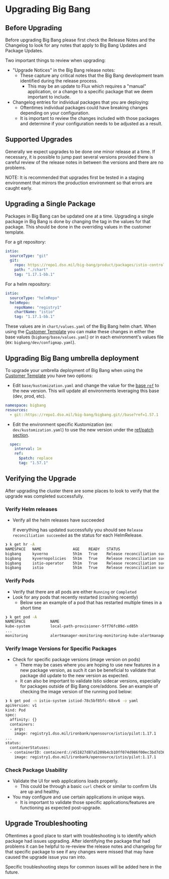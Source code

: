 # Upgrading Big Bang

## Before Upgrading
Before upgrading Big Bang please first check the Release Notes and the Changelog to look for any notes that apply to Big Bang Updates and Package Updates.

Two important things to review when upgrading:
- "Upgrade Notices" in the Big Bang release notes: 
  - These capture any critical notes that the Big Bang development team identified during the release process. 
    - This may be an update to Flux which requires a "manual" application, or a change to a specific package that we deem important to include.
- Changelog entries for individual packages that you are deploying: 
  - Oftentimes individual packages could have breaking changes depending on your configuration. 
  - It is important to review the changes included with those packages and determine if your configuration needs to be adjusted as a result.

## Supported Upgrades
Generally we expect upgrades to be done one minor release at a time.  If necessary, it is possible to jump past several versions provided there is careful review of the release notes in between the versions and there are no problems.

NOTE: It is recommended that upgrades first be tested in a staging environment that mirrors the production environment so that errors are caught early.

## Upgrading a Single Package
Packages in Big Bang can be updated one at a time.
Upgrading a single package in Big Bang is done by changing the tag in the values for that package.  This should be done in the overriding values in the customer template.

For a git repository:

```yaml
istio:
  sourceType: "git"
  git:
    repo: https://repo1.dso.mil/big-bang/product/packages/istio-controlplane.git
    path: "./chart"
    tag: "1.17.1-bb.1"

```

For a helm repository:

```yaml
istio:
  sourceType: "helmRepo"
  helmRepo:
    repoName: "registry1"
    chartName: "istio"
    tag: "1.17.1-bb.1"
```

These values are in `chart/values.yaml` of the Big Bang helm chart.
When using the [Customer Template](https://repo1.dso.mil/big-bang/customers/template) you can make these changes in either the base values (`bigbang/base/values.yaml`) or in each environment's values file (ex: `bigbang/dev/configmap.yaml`).

## Upgrading Big Bang umbrella deployment
To upgrade your umbrella deployment of Big Bang when using the [Customer Template](https://repo1.dso.mil/big-bang/customers/template) you have two options:
- Edit `base/kustomization.yaml` and change the value for the [base `ref`](https://repo1.dso.mil/big-bang/customers/template/-/blob/main/base/kustomization.yaml#L4) to the new version. This will update all environments leveraging this base (dev, prod, etc).
```yaml
namespace: bigbang
resources:
  - git::https://repo1.dso.mil/big-bang/bigbang.git//base?ref=1.57.1
```

- Edit the environment specific Kustomization (ex: `dev/kustomization.yaml`) to use the new version under the [ref/patch section](https://repo1.dso.mil/big-bang/customers/template/-/blob/main/dev/kustomization.yaml#L18-21).
```yaml
  spec:
    interval: 1m
    ref:
      $patch: replace
      tag: "1.57.1"
```

## Verifying the Upgrade
After upgrading the cluster there are some places to look to verify that the upgrade was completed successfully.

### Verify Helm releases 
 - Verify all the helm releases have succeeded
   
   If everything has updated successfully you should see `Release reconciliation succeeded` as the status for each HelmRelease.
```bash
❯ k get hr -A
NAMESPACE   NAME              AGE    READY   STATUS
bigbang     kyverno           5h1m   True    Release reconciliation succeeded
bigbang     kyvernopolicies   5h1m   True    Release reconciliation succeeded
bigbang     istio-operator    5h1m   True    Release reconciliation succeeded
bigbang     istio             5h1m   True    Release reconciliation succeeded
```

### Verify Pods
 - Verify that there are all pods are either `Running` or `Completed`
 - Look for any pods that recently restarted (crashing recently)
   - Below see an example of a pod that has restarted multiple times in a short time
```bash
❯ k get pod -A
NAMESPACE           NAME                                                        READY   STATUS    RESTARTS   AGE
kube-system         local-path-provisioner-5ff76fc89d-xd85h                     1/1     Running   0          22m
...
monitoring          alertmanager-monitoring-monitoring-kube-alertmanager-0      3/3     Running   7          3m
```

### Verify Image Versions for Specific Packages
 - Check for specific package versions (image version on pods)
   - There may be cases where you are hoping to use new features in a new package version, as such it can be beneficial to validate that package did update to the new version as expected.
   - It can also be important to validate Istio sidecar versions, especially for packages outside of Big Bang core/addons. See an example of checking the image version of the running pod below:
```bash
❯ k get pod -n istio-system istiod-78c5bf85fc-68xv6 -o yaml
apiVersion: v1
kind: Pod
spec:
  affinity: {}
  containers:
  - args:
    image: registry1.dso.mil/ironbank/opensource/istio/pilot:1.17.1
...
status:
  containerStatuses:
  - containerID: containerd://451827d87a5209b4cb10ff074d986f00ec3bd7d36082cb49b8612e3a48eea9b7
    image: registry1.dso.mil/ironbank/opensource/istio/pilot:1.17.1
```
### Check Package Usability
 - Validate the UI for web applications loads properly.
   - This could be through a basic `curl` check or similar to confirm UIs are up and healthy.
 - You may configure and use certain applications in unique ways.
   - It is important to validate those specific applications/features are functioning as expected post-upgrade.

## Upgrade Troubleshooting
Oftentimes a good place to start with troubleshooting is to identify which package had issues upgrading. After identifying the package that had problems it can be helpful to re-review the release notes and changelog for that specific package to see if any changes were missed that may have caused the upgrade issue you ran into.

Specific troubleshooting steps for common issues will be added here in the future.
